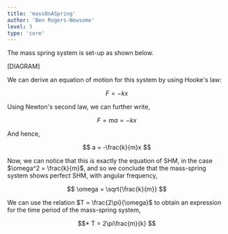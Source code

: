 ```yaml
---
title: 'massOnASpring'
author: 'Ben Rogers-Newsome'
level: 3
type: 'core'
---
```


The mass spring system is set-up as shown below.

[DIAGRAM]

We can derive an equation of motion for this system by using Hooke's law:

$$
	F = -kx
$$

Using Newton's second law, we can further write,

$$
	F = ma = -kx
$$

And hence,

$$
	a = -\frac{k}{m}x
$$

Now, we can notice that this *is* exactly the equation of SHM, in the case $\omega^2 = \frac{k}{m}$, and so we conclude that the mass-spring system shows perfect SHM, with angular frequency,

$$
	\omega = \sqrt{\frac{k}{m}}
$$

We can use the relation $T = \frac{2\pi}{\omega}$ to obtain an expression for the time period of the mass-spring system,

$$*
	T = 2\pi\frac{m}{k}
$$
